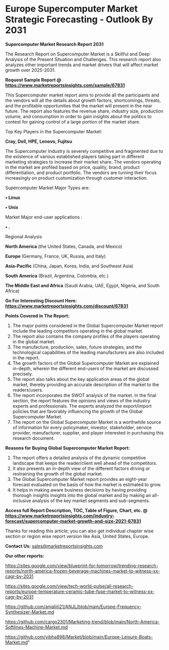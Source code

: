 # Europe Supercomputer Market Strategic Forecasting - Outlook By 2031

<strong>Supercomputer Market Research Report 2031</strong>

The Research Report on Supercomputer Market is a Skillful and Deep Analysis of the Present Situation and Challenges. This research report also analyzes other important trends and market drivers that will affect market growth over 2025-2031.

<strong>Request Sample Report @ <a href=https://www.marketreportsinsights.com/sample/67831>https://www.marketreportsinsights.com/sample/67831</a></strong>

This Supercomputer market report aims to provide all the participants and the vendors will all the details about growth factors, shortcomings, threats, and the profitable opportunities that the market will present in the near future. The report also features the revenue share, industry size, production volume, and consumption in order to gain insights about the politics to contest for gaining control of a large portion of the market share.

Top Key Players in the Supercomputer Market:

<strong>Cray, Dell, HPE, Lenovo, Fujitsu</strong>

The Supercomputer Industry is severely competitive and fragmented due to the existence of various established players taking part in different marketing strategies to increase their market share. The vendors operating in the market are profiled based on price, quality, brand, product differentiation, and product portfolio. The vendors are turning their focus increasingly on product customization through customer interaction.

Supercomputer Market Major Types are:

<strong>• Linux

• Unix</strong>

Market Major end-user applications :

<strong>• .</strong>

Regional Analysis

</u><strong><b>North America</b></strong> (the United States, Canada, and Mexico)

<strong><b>Europe </b></strong>(Germany, France, UK, Russia, and Italy)

<strong><b>Asia-Pacific</b></strong> (China, Japan, Korea, India, and Southeast Asia)

<strong><b>South America</b></strong> (Brazil, Argentina, Colombia, etc.)

<strong><b>The Middle East and Africa</b></strong> (Saudi Arabia, UAE, Egypt, Nigeria, and South Africa)

<strong>Go For Interesting Discount Here: <a href=https://www.marketreportsinsights.com/discount/67831>https://www.marketreportsinsights.com/discount/67831</a></strong>

<strong>Points Covered in The Report:</strong>
<ol>
  <li>The major points considered in the Global Supercomputer Market report include the leading competitors operating in the global market.</li>
  <li>The report also contains the company profiles of the players operating in the global market.</li>
  <li>The manufacture, production, sales, future strategies, and the technological capabilities of the leading manufacturers are also included in the report.</li>
  <li>The growth factors of the Global Supercomputer Market are explained in-depth, wherein the different end-users of the market are discussed precisely.</li>
  <li>The report also talks about the key application areas of the global market, thereby providing an accurate description of the market to the readers/users.</li>
  <li>The report incorporates the SWOT analysis of the market. In the final section, the report features the opinions and views of the industry experts and professionals. The experts analyzed the export/import policies that are favorably influencing the growth of the Global Supercomputer Market.</li>
  <li>The report on the Global Supercomputer Market is a worthwhile source of information for every policymaker, investor, stakeholder, service provider, manufacturer, supplier, and player interested in purchasing this research document.</li>
</ol>
<strong>Reasons for Buying Global Supercomputer Market Report:</strong>

<ol>
  <li>The report offers a detailed analysis of the dynamic competitive landscape that keeps the reader/client well ahead of the competitors.</li>
  <li>It also presents an in-depth view of the different factors driving or restraining the growth of the global market.</li>
  <li>The Global Supercomputer Market report provides an eight-year forecast evaluated on the basis of how the market is estimated to grow.</li>
  <li>It helps in making aware business decisions by having providing thorough insights insights into the global market and by making an all-inclusive analysis of the key market segments and sub-segments.</li>
</ol>
<strong>Access full Report Description, TOC, Table of Figure, Chart, etc. @ <a href=https://www.marketreportsinsights.com/industry-forecast/supercomputer-market-growth-and-size-2021-67831>https://www.marketreportsinsights.com/industry-forecast/supercomputer-market-growth-and-size-2021-67831</a></strong>


Thanks for reading this article; you can also get individual chapter wise section or region wise report version like Asia, United States, Europe.

<strong>Contact Us:</strong>
sales@marketreportsinsights.com

<strong>Our other reports:</strong>

<a href=https://sites.google.com/view/blueprint-for-tomorrow/trending-research-reports/north-america-frozen-beverage-machines-market-to-witness-xx-cagr-by-2031>https://sites.google.com/view/blueprint-for-tomorrow/trending-research-reports/north-america-frozen-beverage-machines-market-to-witness-xx-cagr-by-2031</a>

<a href=https://sites.google.com/view/tech-world-pulse/all-research-reports/europe-temperature-ceramic-tube-fuse-market-to-witness-xx-cagr-by-2031>https://sites.google.com/view/tech-world-pulse/all-research-reports/europe-temperature-ceramic-tube-fuse-market-to-witness-xx-cagr-by-2031</a>

<a href=https://github.com/anjaliiii21/ANJL/blob/main/Europe-Frequency-Synthesizer-Market.md>https://github.com/anjaliiii21/ANJL/blob/main/Europe-Frequency-Synthesizer-Market.md</a>

<a href=https://github.com/cargo2301/Marketing-trend/blob/main/North-America-Softlines-Machine-Market.md>https://github.com/cargo2301/Marketing-trend/blob/main/North-America-Softlines-Machine-Market.md</a>

<a href=https://github.com/vibha898/Market/blob/main/Europe-Leisure-Boats-Market.md>https://github.com/vibha898/Market/blob/main/Europe-Leisure-Boats-Market.md</a>"
